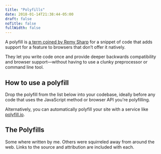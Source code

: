 ```yaml
---
title: "Polyfills"
date: 2018-01-14T21:38:44-05:00
draft: false
noTitle: false
fullWidth: false
---
```


A polyfill is [a term coined by Remy Sharp](https://remysharp.com/2010/10/08/what-is-a-polyfill) for a snippet of code that adds support for a feature to browsers that don’t offer it natively.

They let you write code once and provide deeper backwards compatibility and browser support&mdash;without having to use a clunky preprocessor or command line tool.

## How to use a polyfill

Drop the polyfill from the list below into your codebase, ideally before any code that uses the JavaScript method or browser API you're polyfilling.

Alternatively, you can automatically polyfill your site with a service like [polyfill.io](https://polyfill.io/).

## The Polyfills

Some where written by me. Others were squirreled away from around the web. Links to the source and attribution are included with each.